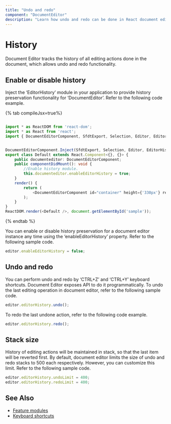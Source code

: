 ```yaml
---
title: "Undo and redo"
component: "DocumentEditor"
description: "Learn how undo and redo can be done in React document editor and how to customize its limit."
---
```


# History

Document Editor tracks the history of all editing actions done in the document, which allows undo and redo functionality.

## Enable or disable history

Inject the ‘EditorHistory’ module in your application to provide history preservation functionality for ‘DocumentEditor’. Refer to the following code example.

{% tab compileJsx=true%}

```typescript

import * as ReactDOM from 'react-dom';
import * as React from 'react';
import { DocumentEditorComponent, SfdtExport, Selection, Editor, EditorHistory } from '@syncfusion/ej2-react-documenteditor';


DocumentEditorComponent.Inject(SfdtExport, Selection, Editor, EditorHistory);
export class Default extends React.Component<{}, {}> {
    public documenteditor: DocumentEditorComponent;
    public componentDidMount(): void {
        //Enable history module.
        this.documenteditor.enableEditorHistory = true;
    }
    render() {
        return (
            <DocumentEditorComponent id="container" height={'330px'} ref={(scope) => { this.documenteditor = scope; }} isReadOnly={false} enableSelection={true} enableEditor={true} />
        );
    }
}
ReactDOM.render(<Default />, document.getElementById('sample'));

```

{% endtab %}

You can enable or disable history preservation for a document editor instance any time using the ‘enableEditorHistory’ property. Refer to the following sample code.

```typescript
editor.enableEditorHistory = false;
```

## Undo and redo

You can perform undo and redo by ‘CTRL+Z’ and ‘CTRL+Y’ keyboard shortcuts. Document Editor exposes API to do it programmatically.
To undo the last editing operation in document editor, refer to the following sample code.

```typescript
editor.editorHistory.undo();
```

To redo the last undone action, refer to the following code example.

```typescript
editor.editorHistory.redo();
```

## Stack size

History of editing actions will be maintained in stack, so that the last item will be reverted first. By default, document editor limits the size of undo and redo stacks to 500 each respectively. However, you can customize this limit. Refer to the following sample code.

```typescript
editor.editorHistory.undoLimit = 400;
editor.editorHistory.redoLimit = 400;
```

## See Also

* [Feature modules](../document-editor/feature-module/)
* [Keyboard shortcuts](../document-editor/keyboard-shortcut/)